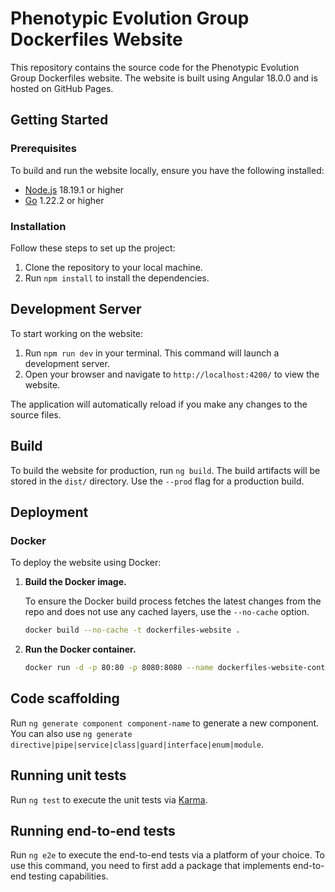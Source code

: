 # Phenotypic Evolution Group Dockerfiles Website

This repository contains the source code for the Phenotypic Evolution Group Dockerfiles website. The website is built using Angular 18.0.0 and is hosted on GitHub Pages.

## Getting Started

### Prerequisites

To build and run the website locally, ensure you have the following installed:

- [Node.js](https://nodejs.org/en/download/) 18.19.1 or higher
- [Go](https://go.dev/dl/) 1.22.2 or higher

### Installation

Follow these steps to set up the project:

1. Clone the repository to your local machine.
2. Run `npm install` to install the dependencies.

## Development Server

To start working on the website:

1. Run `npm run dev` in your terminal. This command will launch a development server.
2. Open your browser and navigate to `http://localhost:4200/` to view the website.

The application will automatically reload if you make any changes to the source files.

## Build

To build the website for production, run `ng build`. The build artifacts will be stored in the `dist/` directory. Use the `--prod` flag for a production build.

## Deployment

### Docker

To deploy the website using Docker:

1. **Build the Docker image.**

   To ensure the Docker build process fetches the latest changes from the repo and does not use any cached layers, use the `--no-cache` option.

    ```bash
    docker build --no-cache -t dockerfiles-website .
    ```

2. **Run the Docker container.**

    ```bash
    docker run -d -p 80:80 -p 8080:8080 --name dockerfiles-website-container dockerfiles-website
    ```

## Code scaffolding

Run `ng generate component component-name` to generate a new component. You can also use `ng generate directive|pipe|service|class|guard|interface|enum|module`.

## Running unit tests

Run `ng test` to execute the unit tests via [Karma](https://karma-runner.github.io).

## Running end-to-end tests

Run `ng e2e` to execute the end-to-end tests via a platform of your choice. To use this command, you need to first add a package that implements end-to-end testing capabilities.
